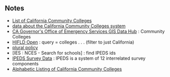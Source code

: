 ## Notes

* [List of California Community Colleges](https://en.wikipedia.org/wiki/List_of_California_Community_Colleges)
* [data about the California Community Colleges system](https://www.cccco.edu/College-Professionals/Data)
* [CA Governor's Office of Emergency Services GIS Data Hub](https://gis-calema.opendata.arcgis.com/datasets/494bae27c34743678413e03170917f22_4/explore?location=36.764390%2C-121.685129%2C6.02) : Community Colleges
* [HIFLD Open](https://hifld-geoplatform.hub.arcgis.com/pages/hifld-open) : query = colleges . . . (filter to just California)
* [plural policy](https://pluralpolicy.com/open/)
* [IES : NCES - Search for schools] : find IPEDS ids
* [IPEDS Survey Data](https://nces.ed.gov/ipeds/) : IPEDS is a system of 12 interrelated survey components 
* [Alphabetic Listing of California Community Colleges](https://www.cccco.edu/Students/Find-a-College/College-Alphabetical-Listing) 